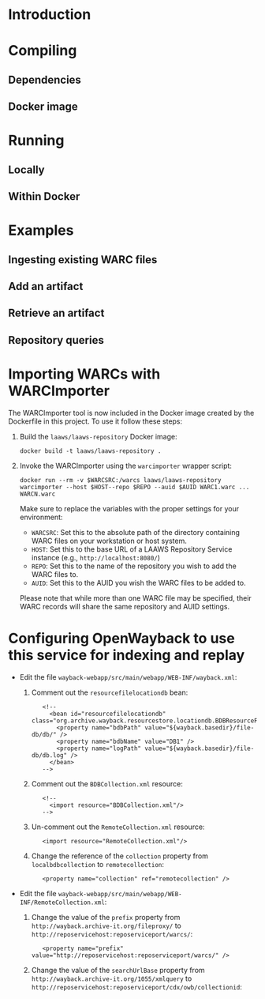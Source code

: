 # Introduction

# Compiling
## Dependencies
## Docker image

# Running
## Locally
## Within Docker

# Examples
## Ingesting existing WARC files
## Add an artifact
## Retrieve an artifact
## Repository queries

# Importing WARCs with WARCImporter
The WARCImporter tool is now included in the Docker image created by the Dockerfile in 
this project. To use it follow these steps:

1. Build the `laaws/laaws-repository` Docker image:

    `docker build -t laaws/laaws-repository .`
    
1. Invoke the WARCImporter using the `warcimporter` wrapper script:

    `docker run --rm -v $WARCSRC:/warcs laaws/laaws-repository warcimporter --host $HOST--repo $REPO --auid $AUID WARC1.warc ... WARCN.warc`

    Make sure to replace the variables with the proper settings for your environment:
    * `WARCSRC`: Set this to the absolute path of the directory containing WARC files on your workstation
    or host system.
    * `HOST`: Set this to the base URL of a LAAWS Repository Service instance (e.g., `http://localhost:8080/`)
    * `REPO`: Set this to the name of the repository you wish to add the WARC files to.
    * `AUID`: Set this to the AUID you wish the WARC files to be added to.
    
    Please note that while more than one WARC file may be specified, their WARC records will share the same
    repository and AUID settings.

# Configuring OpenWayback to use this service for indexing and replay
  * Edit the file `wayback-webapp/src/main/webapp/WEB-INF/wayback.xml`:
    1. Comment out the `resourcefilelocationdb` bean:

              <!--  
                <bean id="resourcefilelocationdb" class="org.archive.wayback.resourcestore.locationdb.BDBResourceFileLocationDB">  
                  <property name="bdbPath" value="${wayback.basedir}/file-db/db/" />  
                  <property name="bdbName" value="DB1" />  
                  <property name="logPath" value="${wayback.basedir}/file-db/db.log" />  
                </bean>  
              -->
    2. Comment out the `BDBCollection.xml` resource:

              <!--  
                <import resource="BDBCollection.xml"/>  
              -->
    3. Un-comment out the `RemoteCollection.xml` resource:

              <import resource="RemoteCollection.xml"/>
    4. Change the reference of the `collection` property from `localbdbcollection` to `remotecollection`:

              <property name="collection" ref="remotecollection" />
  
  * Edit the file `wayback-webapp/src/main/webapp/WEB-INF/RemoteCollection.xml`:
    1. Change the value of the `prefix` property from `http://wayback.archive-it.org/fileproxy/` to `http://reposervicehost:reposerviceport/warcs/`:

              <property name="prefix" value="http://reposervicehost:reposerviceport/warcs/" />
    2. Change the value of the `searchUrlBase` property from `http://wayback.archive-it.org/1055/xmlquery` to `http://reposervicehost:reposerviceport/cdx/owb/collectionid`:
              <property name="searchUrlBase" value="http://reposervicehost:reposerviceport/cdx/owb/collectionid" />
  